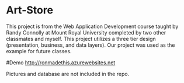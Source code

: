 # Art-Store

This project is from the Web Application Development course taught by Randy Connolly at Mount Royal University completed by two other classmates and myself. This project utilizes a three tier design (presentation, business, and data layers). Our project was used as the example for future classes.

#Demo
http://ronmadethis.azurewebsites.net

Pictures and database are not included in the repo.
